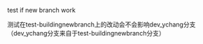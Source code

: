 test if new branch work

测试在test-buildingnewbranch上的改动会不会影响dev_ychang分支（dev_ychang分支来自于test-buildingnewbranch分支）